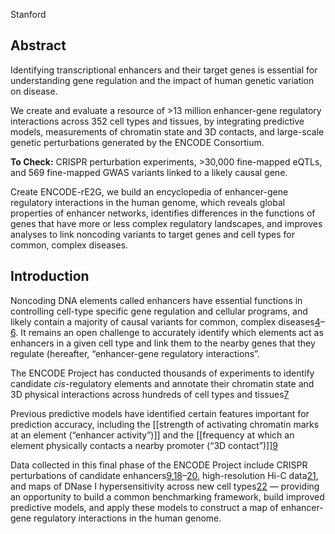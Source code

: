 Stanford


## Abstract 

Identifying transcriptional enhancers and their target genes is essential for understanding gene regulation and the impact of human genetic variation on disease. 

We create and evaluate a resource of >13 million enhancer-gene regulatory interactions across 352 cell types and tissues, by integrating predictive models, measurements of chromatin state and 3D contacts, and large-scale genetic perturbations generated by the ENCODE Consortium.

**To Check:** CRISPR perturbation experiments, >30,000 fine-mapped eQTLs, and 569 fine-mapped GWAS variants linked to a likely causal gene.

Create ENCODE-rE2G, we build an encyclopedia of enhancer-gene regulatory interactions in the human genome, which reveals global properties of enhancer networks, identifies differences in the functions of genes that have more or less complex regulatory landscapes, and improves analyses to link noncoding variants to target genes and cell types for common, complex diseases.


## Introduction 
Noncoding DNA elements called enhancers have essential functions in controlling cell-type specific gene regulation and cellular programs, and likely contain a majority of causal variants for common, complex diseases[4](https://www.biorxiv.org/content/10.1101/2023.11.09.563812v1.full#ref-4)–[6](https://www.biorxiv.org/content/10.1101/2023.11.09.563812v1.full#ref-6). It remains an open challenge to accurately identify which elements act as enhancers in a given cell type and link them to the nearby genes that they regulate (hereafter, “enhancer-gene regulatory interactions”.

The ENCODE Project has conducted thousands of experiments to identify candidate _cis_-regulatory elements and annotate their chromatin state and 3D physical interactions across hundreds of cell types and tissues[7](https://www.biorxiv.org/content/10.1101/2023.11.09.563812v1.full#ref-7)


Previous predictive models have identified certain features important for prediction accuracy, including the [[strength of activating chromatin marks at an element (“enhancer activity”)]] and the [[frequency at which an element physically contacts a nearby promoter (“3D contact”)]][9](https://www.biorxiv.org/content/10.1101/2023.11.09.563812v1.full#ref-9)

Data collected in this final phase of the ENCODE Project include CRISPR perturbations of candidate enhancers[9](https://www.biorxiv.org/content/10.1101/2023.11.09.563812v1.full#ref-9),[18](https://www.biorxiv.org/content/10.1101/2023.11.09.563812v1.full#ref-18)–[20](https://www.biorxiv.org/content/10.1101/2023.11.09.563812v1.full#ref-20), high-resolution Hi-C data[21](https://www.biorxiv.org/content/10.1101/2023.11.09.563812v1.full#ref-21), and maps of DNase I hypersensitivity across new cell types[22](https://www.biorxiv.org/content/10.1101/2023.11.09.563812v1.full#ref-22) — providing an opportunity to build a common benchmarking framework, build improved predictive models, and apply these models to construct a map of enhancer-gene regulatory interactions in the human genome.


